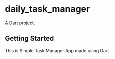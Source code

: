 # daily_task_manager

A Dart project.

## Getting Started

This is Simple Task Manager App made using Dart.